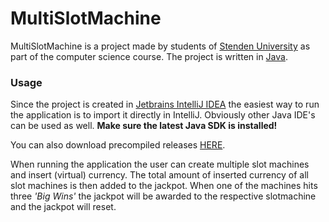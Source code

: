 # MultiSlotMachine
MultiSlotMachine is a project made by students of [Stenden University](https://stenden.com/) as part of the computer science course. 
The project is written in [Java](https://www.java.com).

### Usage
Since the project is created in [Jetbrains IntelliJ IDEA](https://www.jetbrains.com/idea/) the easiest way to run the application is to import it directly in IntelliJ. Obviously other Java IDE's can be used as well. **Make sure the latest Java SDK is installed!** 

You can also download precompiled releases [HERE](https://github.com/Razenko/MultiSlotMachine/releases).

When running the application the user can create multiple slot machines and insert (virtual) currency. The total amount of inserted currency of all slot machines is then added to the jackpot. When one of the machines hits three *'Big Wins'* the jackpot will be awarded to the respective slotmachine and the jackpot will reset.
